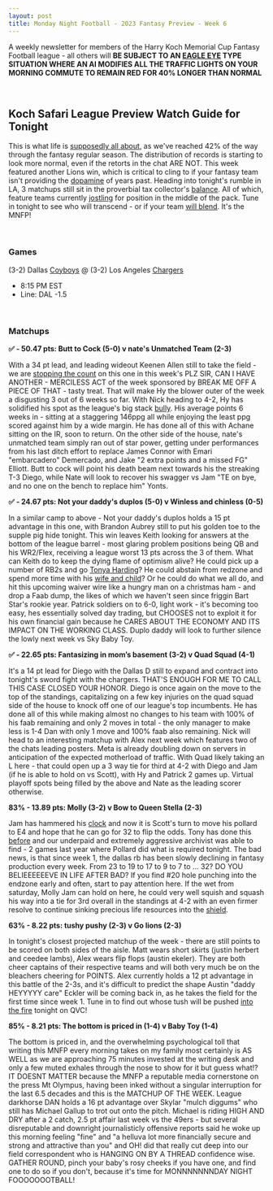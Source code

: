 ```yaml
---
layout: post
title: Monday Night Football - 2023 Fantasy Preview - Week 6
---
```


A weekly newsletter for members of the Harry Koch Memorial Cup Fantasy Football league - all others will **BE SUBJECT TO AN [EAGLE EYE](https://en.wikipedia.org/wiki/Eagle_Eye) TYPE SITUATION WHERE AN AI MODIFIES ALL THE TRAFFIC LIGHTS ON YOUR MORNING COMMUTE TO REMAIN RED FOR 40% LONGER THAN NORMAL**

<br/>

## Koch Safari League Preview Watch Guide for Tonight

This is what life is [supposedly all about](https://content.spiceworksstatic.com/service.community/p/post_images/0000205682/57fe7211/attached_image/the_hitchhiker_s_guide_to_the_galaxy_wallpaper_by_lucaszanella-d6821pm.png), as we've reached 42% of the way through the fantasy regular season. The distribution of records is starting to look more normal, even if the retorts in the chat ARE NOT. This week featured another Lions win, which is critical to cling to if your fantasy team isn't providing the [dopamine](https://i1.sndcdn.com/avatars-CrCP2MCef3bbC7za-EAf8SQ-t500x500.jpg) of years past. Heading into tonight's rumble in LA, 3 matchups still sit in the proverbial tax collector's [balance](https://jhna.org/wp-content/uploads/2017/04/Silver7.2-fig15.vermeer.balance.1662-63.nga1_opt.jpg). All of which, feature teams currently [jostling](https://racer.com/wp-content/uploads/sites/85/2021/05/1018591172-LAT-20210502-lat-TEX-0521-00841-1.jpg?w=1000&h=600&crop=1) for position in the middle of the pack. Tune in tonight to see who will transcend - or if your team [will blend](https://m.media-amazon.com/images/M/MV5BYjg2NjRlOWEtMDJjZS00N2Y0LTg4ODctODY5MjM4YWRlMmFjXkEyXkFqcGdeQXVyNDE5MjY1MjY@._V1_.jpg). It's the MNFP!    

<br/>

### Games
(3-2) Dallas [Coyboys](https://thumbs.dreamstime.com/z/cute-coy-latino-boy-12511735.jpg) @ (3-2) Los Angeles [Chargers](https://pbs.twimg.com/media/F8WknjJWsAAdmS3?format=jpg&name=medium)
* 8:15 PM EST
* Line: DAL -1.5

<br/>

### Matchups
	
**✅ - 50.47 pts: Butt to Cock (5-0) v nate's Unmatched Team (2-3)**

With a 34 pt lead, and leading wideout Keenen Allen still to take the field - we are [stopping the count](https://twitter.com/realDonaldTrump/status/1324353932022480896?lang=en) on this one in this week's PLZ SIR, CAN I HAVE ANOTHER - MERCILESS ACT of the week sponsored by BREAK ME OFF A PIECE OF THAT - tasty treat. That will make Hy the blower outer of the week a disgusting 3 out of 6 weeks so far. With Nick heading to 4-2, Hy has solidified his spot as the league's big stack [bully](https://i.ytimg.com/vi/BN89Mchnih0/maxresdefault.jpg). His average points 6 weeks in - sitting at a staggering 146ppg all while enjoying the least ppg scored against him by a wide margin. He has done all of this with Achane sitting on the IR, soon to return. On the other side of the house, nate's unmatched team simply ran out of star power, getting under performances from his last ditch effort to replace James Connor with Emari "embarcadero" Demercado, and Jake "2 extra points and a missed FG" Elliott. Butt to cock will point his death beam next towards his the streaking T-3 Diego, while Nate will look to recover his swagger vs Jam "TE on bye, and no one on the bench to replace him" Yonts.  

**✅ - 24.67 pts: Not your daddy's duplos (5-0) v Winless and chinless (0-5)**

In a similar camp to above - Not your daddy's duplos holds a 15 pt advantage in this one, with Brandon Aubrey still to put his golden toe to the supple pig hide tonight. This win leaves Keith looking for answers at the bottom of the league barrel - most glaring problem positions being QB and his WR2/Flex, receiving a league worst 13 pts across the 3 of them. What can Keith do to keep the dying flame of optimism alive? He could pick up a number of RB2s and go [Tonya Harding](https://en.wikipedia.org/wiki/Tonya_Harding)? He could abstain from redzone and spend more time with his [wife and child](https://media.istockphoto.com/id/1477970026/photo/happy-family-in-the-park-sunset-light-family-on-weekend-running-together-in-the-meadow-with.webp?b=1&s=170667a&w=0&k=20&c=-Q98gVYBhGjqe3uMrkR8zQzcQq0i5f2nLmDJteula90=)? Or he could do what we all do, and hit this upcoming waiver wire like a hungry man on a christmas ham - and drop a Faab dump, the likes of which we haven't seen since friggin Bart Star's rookie year. Patrick soldiers on to 6-0, light work - it's becoming too easy, hes essentially solved day trading, but CHOOSES not to exploit it for his own financial gain because he CARES ABOUT THE ECONOMY AND ITS IMPACT ON THE WORKING CLASS. Duplo daddy will look to further silence the lowly next week vs Sky Baby Toy.    

**✅ - 22.65 pts: Fantasizing in mom’s basement (3-2) v Quad Squad (4-1)**

It's a 14 pt lead for Diego with the Dallas D still to expand and contract into tonight's sword fight with the chargers. THAT'S ENOUGH FOR ME TO CALL THIS CASE CLOSED YOUR HONOR. Diego is once again on the move to the top of the standings, capitalizing on a few key injuries on the quad squad side of the house to knock off one of our league's top incumbents. He has done all of this while making almost no changes to his team with 100% of his faab remaining and only 2 moves in total - the only manager to make less is 1-4 Dan with only 1 move and 100% faab also remaining. Nick will head to an interesting matchup with Alex next week which features two of the chats leading posters. Meta is already doubling down on servers in anticipation of the expected motherload of traffic. With Quad likely taking an L here - that could open up a 3 way tie for third at 4-2 with Diego and Jam (if he is able to hold on vs Scott), with Hy and Patrick 2 games up. Virtual playoff spots being filled by the above and Nate as the leading scorer otherwise.   

**83% - 13.89 pts: Molly (3-2) v Bow to Queen Stella (2-3)**

Jam has hammered his [clock](https://tempestclock.com/cdn/shop/products/modern-classic_1024x1024@2x.jpg?v=1651072934) and now it is Scott's turn to move his pollard to E4 and hope that he can go for 32 to flip the odds. Tony has done this [before](https://www.espn.com/nfl/boxscore/_/gameId/401437807) and our underpaid and extremely aggressive archivist was able to find - 2 games last year where Pollard did what is required tonight. The bad news, is that since week 1, the dallas rb has been slowly declining in fantasy production every week. From 23 to 19 to 17 to 9 to 7 to ... 32? DO YOU BELIEEEEEEVE IN LIFE AFTER BAD? If you find #20 hole punching into the endzone early and often, start to pay attention here. If the wet from saturday, Molly Jam can hold on here, he could very well squish and squash his way into a tie for 3rd overall in the standings at 4-2 with an even firmer resolve to continue sinking precious life resources into the [shield](https://static.www.nfl.com/image/upload/v1554321393/league/nvfr7ogywskqrfaiu38m.svg).     

**63% - 8.22 pts: tushy pushy (2-3) v Go lions (2-3)**

In tonight's closest projected matchup of the week - there are still points to be scored on both sides of the aisle. Matt wears short skirts (justin herbert and ceedee lambs), Alex wears flip flops (austin ekeler). They are both cheer captains of their respective teams and will both very much be on the bleachers cheering for POINTS. Alex currently holds a 12 pt advantage in this battle of the 2-3s, and it's difficult to predict the shape Austin "daddy HEYYYYY care" Eckler will be coming back in, as he takes the field for the first time since week 1. Tune in to find out whose tush will be pushed [into the fire](https://pbs.twimg.com/media/C7vOZu1WkAAoMCY?format=jpg&name=4096x4096) tonight on QVC!

**85% - 8.21 pts: The bottom is priced in (1-4) v Baby Toy (1-4)**

The bottom is priced in, and the overwhelming psychological toll that writing this MNFP every morning takes on my family most certainly is AS WELL as we are approaching 75 minutes invested at the writing desk and only a few muted exhales through the nose to show for it but guess what!? IT DOESNT MATTER because the MNFP a reputable media cornerstone on the press Mt Olympus, having been inked without a singular interruption for the last 6.5 decades and this is the MATCHUP OF THE WEEK. League darkhorse DAN holds a 16 pt advantage over Skylar "mulch diggums" who still has Michael Gallup to trot out onto the pitch. Michael is riding HIGH AND DRY after a 2 catch, 2.5 pt affair last week vs the 49ers - but several disreputable and downright journalisticly offensive reports said he woke up this morning feeling "fine" and "a helluva lot more financially secure and strong and attractive than you" and OH! did that really cut deep into our field correspondent who is HANGING ON BY A THREAD confidence wise. GATHER ROUND, pinch your baby's rosy cheeks if you have one, and find one to do so if you don't, because it's time for MONNNNNNNDAY NIGHT FOOOOOOOTBALL!

<br/>
